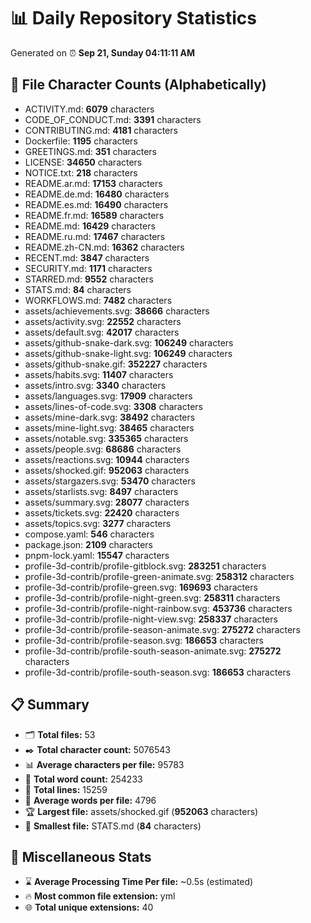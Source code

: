 # 📊 Daily Repository Statistics
Generated on ⏰ **Sep 21, Sunday 04:11:11 AM**

## 📂 File Character Counts (Alphabetically)
- ACTIVITY.md: **6079** characters
- CODE_OF_CONDUCT.md: **3391** characters
- CONTRIBUTING.md: **4181** characters
- Dockerfile: **1195** characters
- GREETINGS.md: **351** characters
- LICENSE: **34650** characters
- NOTICE.txt: **218** characters
- README.ar.md: **17153** characters
- README.de.md: **16480** characters
- README.es.md: **16490** characters
- README.fr.md: **16589** characters
- README.md: **16429** characters
- README.ru.md: **17467** characters
- README.zh-CN.md: **16362** characters
- RECENT.md: **3847** characters
- SECURITY.md: **1171** characters
- STARRED.md: **9552** characters
- STATS.md: **84** characters
- WORKFLOWS.md: **7482** characters
- assets/achievements.svg: **38666** characters
- assets/activity.svg: **22552** characters
- assets/default.svg: **42017** characters
- assets/github-snake-dark.svg: **106249** characters
- assets/github-snake-light.svg: **106249** characters
- assets/github-snake.gif: **352227** characters
- assets/habits.svg: **11407** characters
- assets/intro.svg: **3340** characters
- assets/languages.svg: **17909** characters
- assets/lines-of-code.svg: **3308** characters
- assets/mine-dark.svg: **38492** characters
- assets/mine-light.svg: **38465** characters
- assets/notable.svg: **335365** characters
- assets/people.svg: **68686** characters
- assets/reactions.svg: **10944** characters
- assets/shocked.gif: **952063** characters
- assets/stargazers.svg: **53470** characters
- assets/starlists.svg: **8497** characters
- assets/summary.svg: **28077** characters
- assets/tickets.svg: **22420** characters
- assets/topics.svg: **3277** characters
- compose.yaml: **546** characters
- package.json: **2109** characters
- pnpm-lock.yaml: **15547** characters
- profile-3d-contrib/profile-gitblock.svg: **283251** characters
- profile-3d-contrib/profile-green-animate.svg: **258312** characters
- profile-3d-contrib/profile-green.svg: **169693** characters
- profile-3d-contrib/profile-night-green.svg: **258311** characters
- profile-3d-contrib/profile-night-rainbow.svg: **453736** characters
- profile-3d-contrib/profile-night-view.svg: **258337** characters
- profile-3d-contrib/profile-season-animate.svg: **275272** characters
- profile-3d-contrib/profile-season.svg: **186653** characters
- profile-3d-contrib/profile-south-season-animate.svg: **275272** characters
- profile-3d-contrib/profile-south-season.svg: **186653** characters

## 📋 Summary
- 🗂️ **Total files:** 53
- ✒️ **Total character count:** 5076543
- 📊 **Average characters per file:** 95783
- 📝 **Total word count:** 254233
- 🧾 **Total lines:** 15259
- 📐 **Average words per file:** 4796
- 🏆 **Largest file:** assets/shocked.gif (**952063** characters)
- 🥉 **Smallest file:** STATS.md (**84** characters)

## 🌟 Miscellaneous Stats
- ⌛ **Average Processing Time Per file:** ~0.5s (estimated)
- 🔥 **Most common file extension:** yml
- 🌐 **Total unique extensions:** 40
